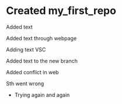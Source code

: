 ﻿# Created my_first_repo

Added text 

Added text through webpage

Adding text VSC

Added text to the new branch

Added conflict in web

Sth went wrong
 * Trying again and again
 

